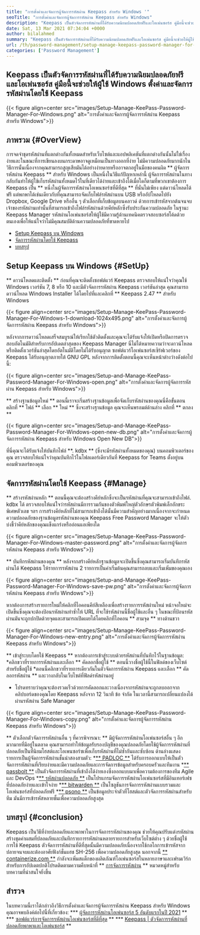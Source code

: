 ```yaml
---
title: "การตั้งค่าและจัดการผู้จัดการรหัสผ่าน Keepass สำหรับ Windows '" 
seoTitle: "การตั้งค่าและจัดการผู้จัดการรหัสผ่าน Keepass สำหรับ Windows" 
description: "Keepass เป็นตัวจัดการรหัสผ่านที่ได้รับความนิยมปลอดภัยฟรีและโอเพ่นซอร์ส คู่มือนี้จะช่วยให้ผู้ใช้ Windows ตั้งค่าและจัดการรหัสผ่านโดยใช้ Keepass" 
date: Sat, 13 Mar 2021 07:34:04 +0000
author: bilalahmed
summary: "Keepass เป็นตัวจัดการรหัสผ่านที่ได้รับความนิยมปลอดภัยฟรีและโอเพ่นซอร์ส คู่มือนี้จะช่วยให้ผู้ใช้ Windows ตั้งค่าและจัดการรหัสผ่านโดยใช้ Keepass" 
url: /th/password-management/setup-manage-keepass-password-manager-for-windows/
categories: ['Password Management']
---
```


## Keepass เป็นตัวจัดการรหัสผ่านที่ได้รับความนิยมปลอดภัยฟรีและโอเพ่นซอร์ส คู่มือนี้จะช่วยให้ผู้ใช้ Windows ตั้งค่าและจัดการรหัสผ่านโดยใช้ Keepass

{{< figure align=center src="images/Setup-Manage-KeePass-Password-Manager-For-Windows.png" alt="การตั้งค่าและจัดการผู้จัดการรหัสผ่าน Keepass สำหรับ Windows">}}


## ภาพรวม {#OverView}
การจดจำชุดรหัสผ่านที่แตกต่างกันทั้งหมดสำหรับเว็บไซต์และแอปพลิเคชันที่แตกต่างกันนั้นไม่ใช่เรื่องง่ายและในขณะที่การเขียนลงบนกระดาษอาจดูเหมือนเป็นทางออกที่ง่าย ไม่มีความปลอดภัยมากนักในวิธีการนั้นเนื่องจากคุณสามารถสูญเสียมันได้อย่างง่ายดายหรืออาจตกอยู่ในมือของคนผิด ** ผู้จัดการรหัสผ่าน Keepass ** สำหรับ Windows เป็นหนึ่งในวิธีแก้ปัญหาเหล่านี้
ผู้จัดการรหัสผ่านในทางกลับกันทำให้ผู้ใช้เก็บรหัสผ่านทั้งหมดไว้ในที่เดียวได้ง่ายและเข้าถึงได้เมื่อใดก็ตามที่พวกเขาต้องการ Keepass เป็น ** หนึ่งในผู้จัดการรหัสผ่านโอเพนซอร์ซที่ดีที่สุด ** ที่นั่นไม่เพียง แต่ดาวน์โหลดได้ฟรี แต่พกพาได้เช่นเดียวกับที่คุณสามารถจัดเก็บไฟล์รหัสผ่านบน USB หรืออัปโหลดไปยัง Dropbox, Google Drive หรืออื่น ๆ ตัวเลือกที่เก็บข้อมูลบนคลาวด์ ด้วยการเข้ารหัสจากต้นจนจบเจ้าของรหัสผ่านเท่านั้นที่สามารถเข้าถึงไฟล์รหัสผ่านด้วยคีย์หลักซึ่งรับประกันความปลอดภัย ในฐานะ Keepass Manager รหัสผ่านโอเพ่นซอร์สให้ผู้ใช้มีความรู้ด้านเทคนิคตรวจสอบซอร์สโค้ดด้วยตนเองเพื่อให้แน่ใจว่าไม่มีคุณสมบัติด้านความปลอดภัยที่ขาดหายไป
  * [Setup Keepass บน Windows][1]
  * [จัดการรหัสผ่านโดยใช้ Keepass][2]
  * [บทสรุป][3]

## Setup Keepass บน Windows {#SetUp}
** ดาวน์โหลดและติดตั้ง **
ก่อนที่คุณจะติดตั้งซอฟต์แวร์ Keepass ตรวจสอบให้แน่ใจว่าคุณใช้ Windows เวอร์ชัน 7, 8 หรือ 10 และมีตัวจัดการรหัสผ่าน Keepass เวอร์ชันล่าสุด คุณสามารถดาวน์โหลด Windows Installer ได้โดยไปที่และคลิกที่ ** Keepass 2.47 ** สำหรับ Windows

{{< figure align=center src="images/Setup-Manage-KeePass-Password-Manager-For-Windows-1-download-1024x495.png" alt="การตั้งค่าและจัดการผู้จัดการรหัสผ่าน Keepass สำหรับ Windows">}}

หลังจากการดาวน์โหลดเสร็จสมบูรณ์ให้เรียกใช้ตัวติดตั้งและคุณจะได้รับแจ้งให้เปิดหรือปิดการตรวจสอบอัตโนมัติสำหรับการอัปเดตล่าสุดของ Keepass Manager นี่ไม่ได้หมายความว่าจะดาวน์โหลดหรือติดตั้งเวอร์ชันล่าสุดโดยอัตโนมัติโดยไม่ได้รับอนุญาต ซอฟต์แวร์โอเพ่นซอร์สเซิร์ฟเวอร์ของ Keepass ได้รับอนุญาตภายใต้ GNU GPL หลังจากการติดตั้งตอนนี้คุณจะเห็นหน้าต่างว่างดังต่อไปนี้:

{{< figure align=center src="images/Setup-and-Manage-KeePass-Password-Manager-For-Windows-open.png" alt="การตั้งค่าและจัดการผู้จัดการรหัสผ่าน Keepass สำหรับ Windows">}}

** สร้างฐานข้อมูลใหม่ **
ตอนนี้เราจะเริ่มสร้างฐานข้อมูลเพื่อจัดเก็บรหัสผ่านของคุณนี่คือขั้นตอน คลิกที่ ** ไฟล์ ** เลือก ** ใหม่ ** ซึ่งจะสร้างฐานข้อมูล คุณจะเห็นพรอมต์ด้านล่าง คลิกที่ ** ตกลง **

{{< figure align=center src="images/Setup-and-Manage-KeePass-Password-Manager-For-Windows-open-new-db.png" alt="การตั้งค่าและจัดการผู้จัดการรหัสผ่าน Keepass สำหรับ Windows Open New DB">}}

ที่นี่คุณจะได้รับแจ้งให้บันทึกไฟล์ **. kdbx ** (ซึ่งจะมีรหัสผ่านทั้งหมดของคุณ) บนคอมพิวเตอร์ของคุณ ตรวจสอบให้แน่ใจว่าคุณบันทึกไว้ในโฟลเดอร์เดียวกันที่ Keepass for Teams ตั้งอยู่บนคอมพิวเตอร์ของคุณ

## จัดการรหัสผ่านโดยใช้ Keepass {#Manage}
** สร้างรหัสผ่านหลัก **
ตอนนี้คุณจะต้องสร้างคีย์หลักซึ่งจะเป็นรหัสผ่านที่คุณจะสามารถเข้าถึงไฟล์. kdbx ได้ ตรวจสอบให้แน่ใจว่ารหัสผ่านมีการรวมกันของตัวพิมพ์ใหญ่ตัวอักษรตัวพิมพ์เล็กอักขระพิเศษตัวเลข ฯลฯ การสร้างคีย์หลักที่ไม่สามารถเข้าถึงได้นั้นมีความสำคัญอย่างมากเนื่องจากจะกำหนดความปลอดภัยของฐานข้อมูลรหัสผ่านของคุณ Keepass Free Password Manager จะให้ตัวบ่งชี้ว่าคีย์หลักของคุณแข็งแกร่งหรืออ่อนแอเพียงใด

{{< figure align=center src="images/Setup-Manage-KeePass-Password-Manager-For-Windows-master-password.png" alt="การตั้งค่าและจัดการผู้จัดการรหัสผ่าน Keepass สำหรับ Windows">}}

** บันทึกรหัสผ่านของคุณ **
หลังจากสร้างคีย์หลักฐานข้อมูลจะเปิดขึ้นซึ่งคุณสามารถเริ่มบันทึกรหัสผ่านได้ Keepass ให้รายการรหัสผ่าน 2 รายการเป็นค่าเริ่มต้นคุณสามารถลบและเริ่มเพิ่มของคุณเอง

{{< figure align=center src="images/Setup-and-Manage-KeePass-Password-Manager-For-Windows-save-pw.png" alt="การตั้งค่าและจัดการผู้จัดการรหัสผ่าน Keepass สำหรับ Windows">}}

หากต้องการสร้างรายการใหม่ให้คลิกที่ไอคอนคีย์สีเหลืองเพื่อสร้างรายการรหัสผ่านใหม่ หน้าจอใหม่จะเปิดขึ้นซึ่งคุณจะต้องป้อนรหัสผ่านทำซ้ำให้ URL ที่จะใช้รหัสผ่านนี้ชื่อผู้ใช้และอื่น ๆ ในขณะที่ป้อนรหัสผ่านมันจะถูกปกปิดด้วยจุดและสามารถเปิดเผยได้โดยคลิกที่ไอคอน ** สามจุด ** ทางด้านขวา

{{< figure align=center src="images/Setup-Manage-KeePass-Password-Manager-For-Windows-new-entry.png" alt="การตั้งค่าและจัดการผู้จัดการรหัสผ่าน Keepass สำหรับ Windows">}}

** เข้าสู่ระบบโดยใช้ Keepass **
หากต้องการเข้าสู่ระบบด้วยรหัสผ่านที่บันทึกไว้ในฐานข้อมูล:
  *คลิกขวาที่รายการรหัสผ่านและเลือก ** คัดลอกชื่อผู้ใช้ ** ตอนนี้วางชื่อผู้ใช้นี้ในฟิลด์ของเว็บไซต์สำหรับชื่อผู้ใช้
  *ตอนนี้คลิกขวาที่รายการเดียวกันในตัวจัดการรหัสผ่าน Keepass และเลือก ** คัดลอกรหัสผ่าน ** และวางกลับในเว็บไซต์ที่ฟิลด์รหัสผ่านอยู่
  * โปรดทราบว่าคุณจะต้องรวดเร็วด้วยการคัดลอกและวางเนื่องจากรหัสผ่านจะถูกลบออกจากคลิปบอร์ดของคุณโดย Keepass หลังจาก 12 วินาที ข้อ จำกัด ในเวลานี้สามารถเปลี่ยนแปลงได้ผ่านรหัสผ่าน Safe Manager

{{< figure align=center src="images/Setup-Manage-KeePass-Password-Manager-For-Windows-copy.png" alt="การตั้งค่าและจัดการผู้จัดการรหัสผ่าน Keepass สำหรับ Windows">}}

** ตัวเลือกตัวจัดการรหัสผ่านอื่น ๆ ที่ควรพิจารณา: **
มีผู้จัดการรหัสผ่านโอเพ่นซอร์สอื่น ๆ อีกมากมายที่มีอยู่ในตลาด คุณสามารถทำให้ข้อมูลรับรองบัญชีของคุณปลอดภัยโดยใช้ผู้จัดการรหัสผ่านที่ปลอดภัยเป็นที่นิยมโฮสต์และโอเพนซอร์ซเพื่อเก็บรหัสผ่านที่ไม่ซ้ำกันและซับซ้อน ด้านล่างแสดงรายการเป็นผู้จัดการรหัสผ่านชั้นนำสองสามตัว:
  *[** PADLOC **][4] ได้รับการออกแบบให้เป็นตัวจัดการรหัสผ่านที่เรียบง่ายและมีความปลอดภัยและการจัดการข้อมูลสำหรับครอบครัวและทีมงาน
  *[** passbolt **][5] เป็นตัวจัดการรหัสผ่านที่เข้าถึงได้ง่ายเองซึ่งออกแบบมาเพื่อความต้องการของทีม Agile และ DevOps
  *[** รหัสผ่านปลอดภัย **][6] เป็นโปรแกรมจัดการรหัสผ่านโอเพ่นซอร์สที่มีอินเทอร์เฟซที่ปลอดภัยง่ายและเข้าใจง่าย
  *[** bitwarden **][7] เป็นโซลูชันการจัดการรหัสผ่านแบบรวมและโอเพ่นซอร์สที่ปลอดภัยฟรี
  *[** psono **][8] เป็นข้อมูลประจำตัวที่โฮสต์และตัวจัดการรหัสผ่านสำหรับทีม มันมีการเข้ารหัสหลายชั้นเพื่อความปลอดภัยสูงสุด

## บทสรุป {#conclusion}
Keepass เป็นวิธีที่ง่ายปลอดภัยและพกพาในการจัดการรหัสผ่านของคุณ ช่วยให้คุณปรับแต่งรหัสผ่านสร้างชุดค่าผสมที่ปลอดภัยและบันทึกรายการรหัสผ่านหลายรายการสำหรับเว็บไซต์ต่าง ๆ ด้วยชื่อผู้ใช้ การใช้ Keepass ตัวจัดการรหัสผ่านที่ดีที่สุดนั้นมีความปลอดภัยเนื่องจากใช้กลไกการเข้ารหัสจากปลายจนจบและต้องอาศัยฟังก์ชั่นแฮช SH-256 เพื่อความปลอดภัยสูงสุด
นอกจากนี้ [** containerize.com **][9] กำลังจะเพิ่มสแต็กของผลิตภัณฑ์โอเพ่นซอร์สในหลายภาษาและเฟรมเวิร์ก สำหรับการอัปเดตปกติโปรดติดตามความคืบหน้าที่ ** [การจัดการรหัสผ่าน][10] ** หมวดหมู่สำหรับบทความที่น่าสนใจยิ่งขึ้น

## สำรวจ
ในบทความนี้เราได้กล่าวถึงวิธีการตั้งค่าและจัดการผู้จัดการรหัสผ่าน Keepass สำหรับ Windows คุณอาจพบลิงค์ต่อไปนี้ที่เกี่ยวข้อง:
  *** [ผู้จัดการรหัสผ่านโอเพ่นซอร์ส 5 อันดับแรกในปี 2021][11] **
  *** [ซอฟต์แวร์การจัดการรหัสผ่านโอเพ่นซอร์สที่ดีที่สุด][12] **
  *** [Keepass | ตัวจัดการรหัสผ่านที่ปลอดภัยพกพาและโอเพ่นซอร์ส][13] **

  
[1]: https://blog.containerize.com/wp-admin/post.php?post=3863&action=edit#setup
[2]: https://blog.containerize.com/wp-admin/post.php?post=3863&action=edit#manage
[3]: https://blog.containerize.com/wp-admin/post.php?post=3863&action=edit#conclusion
[4]: https://padloc.app/
[5]: https://products.containerize.com/password-management/passbolt/
[6]: https://products.containerize.com/password-management/password-safe/
[7]: https://products.containerize.com/password-management/bitwarden/
[8]: https://products.containerize.com/password-management/psono/
[9]: https://www.containerize.com/
[10]: https://blog.containerize.com/category/password-management/
[11]: https://blog.containerize.com/password-management/top-5-open-source-password-managers-in-2021/
[12]: https://products.containerize.com/password-management/
[13]: https://products.containerize.com/password-management/keepass
